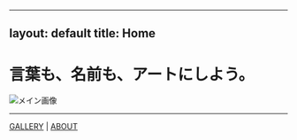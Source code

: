 
---
layout: default
title: Home
---

# 言葉も、名前も、アートにしよう。

![メイン画像](assets/main/main.jpg)

---

<nav>
  <a href="/gallery">GALLERY</a> | <a href="/about">ABOUT</a>
</nav>
